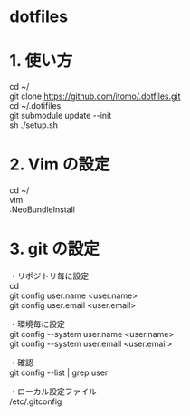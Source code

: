 dotfiles
========
# 1. 使い方
cd ~/  
git clone https://github.com/itomo/.dotfiles.git  
cd ~/.dotifiles  
git submodule update --init  
sh ./setup.sh  

# 2. Vim の設定
cd ~/  
vim  
:NeoBundleInstall  

# 3. git の設定
・リポジトリ毎に設定  
cd <repository-path>  
git config user.name <user.name>  
git config user.email <user.email>  

・環境毎に設定  
git config --system user.name <user.name>  
git config --system user.email <user.email>  

・確認  
git config --list | grep user  

・ローカル設定ファイル  
/etc/.gitconfig  
